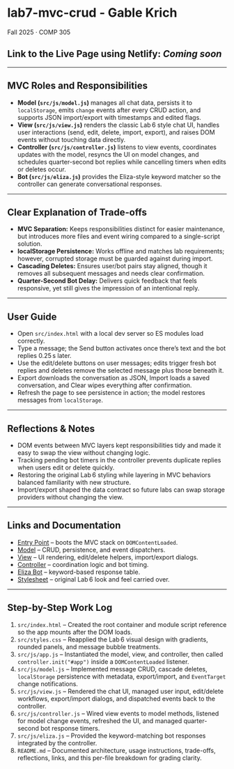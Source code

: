 # lab7-mvc-crud - Gable Krich

Fall 2025 · COMP 305

## Link to the Live Page using Netlify: _Coming soon_

---

## MVC Roles and Responsibilities
- **Model (`src/js/model.js`)** manages all chat data, persists it to `localStorage`, emits `change` events after every CRUD action, and supports JSON import/export with timestamps and edited flags.
- **View (`src/js/view.js`)** renders the classic Lab 6 style chat UI, handles user interactions (send, edit, delete, import, export), and raises DOM events without touching data directly.
- **Controller (`src/js/controller.js`)** listens to view events, coordinates updates with the model, resyncs the UI on model changes, and schedules quarter-second bot replies while cancelling timers when edits or deletes occur.
- **Bot (`src/js/eliza.js`)** provides the Eliza-style keyword matcher so the controller can generate conversational responses.

---

## Clear Explanation of Trade-offs
- **MVC Separation:** Keeps responsibilities distinct for easier maintenance, but introduces more files and event wiring compared to a single-script solution.
- **localStorage Persistence:** Works offline and matches lab requirements; however, corrupted storage must be guarded against during import.
- **Cascading Deletes:** Ensures user/bot pairs stay aligned, though it removes all subsequent messages and needs clear confirmation.
- **Quarter-Second Bot Delay:** Delivers quick feedback that feels responsive, yet still gives the impression of an intentional reply.

---

## User Guide
- Open `src/index.html` with a local dev server so ES modules load correctly.
- Type a message; the Send button activates once there’s text and the bot replies 0.25 s later.
- Use the edit/delete buttons on user messages; edits trigger fresh bot replies and deletes remove the selected message plus those beneath it.
- Export downloads the conversation as JSON, Import loads a saved conversation, and Clear wipes everything after confirmation.
- Refresh the page to see persistence in action; the model restores messages from `localStorage`.

---

## Reflections & Notes
- DOM events between MVC layers kept responsibilities tidy and made it easy to swap the view without changing logic.
- Tracking pending bot timers in the controller prevents duplicate replies when users edit or delete quickly.
- Restoring the original Lab 6 styling while layering in MVC behaviors balanced familiarity with new structure.
- Import/export shaped the data contract so future labs can swap storage providers without changing the view.

---

## Links and Documentation
- [Entry Point](src/js/app.js) – boots the MVC stack on `DOMContentLoaded`.
- [Model](src/js/model.js) – CRUD, persistence, and event dispatchers.
- [View](src/js/view.js) – UI rendering, edit/delete helpers, import/export dialogs.
- [Controller](src/js/controller.js) – coordination logic and bot timing.
- [Eliza Bot](src/js/eliza.js) – keyword-based response table.
- [Stylesheet](src/styles.css) – original Lab 6 look and feel carried over.

---

## Step-by-Step Work Log
1. `src/index.html` – Created the root container and module script reference so the app mounts after the DOM loads.
2. `src/styles.css` – Reapplied the Lab 6 visual design with gradients, rounded panels, and message bubble treatments.
3. `src/js/app.js` – Instantiated the model, view, and controller, then called `controller.init("#app")` inside a `DOMContentLoaded` listener.
4. `src/js/model.js` – Implemented message CRUD, cascade deletes, `localStorage` persistence with metadata, export/import, and `EventTarget` change notifications.
5. `src/js/view.js` – Rendered the chat UI, managed user input, edit/delete workflows, export/import dialogs, and dispatched events back to the controller.
6. `src/js/controller.js` – Wired view events to model methods, listened for model change events, refreshed the UI, and managed quarter-second bot response timers.
7. `src/js/eliza.js` – Provided the keyword-matching bot responses integrated by the controller.
8. `README.md` – Documented architecture, usage instructions, trade-offs, reflections, links, and this per-file breakdown for grading clarity.
